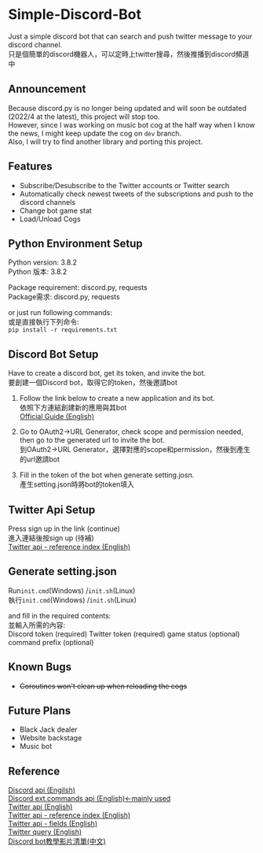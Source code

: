 # Simple-Discord-Bot

Just a simple discord bot that can search and push twitter message to your discord channel.  
只是個簡單的discord機器人，可以定時上twitter搜尋，然後推播到discord頻道中  

## Announcement

Because discord.py is no longer being updated and will soon be outdated (2022/4 at the latest), this project will stop too.  
However, since I was working on music bot cog at the half way when I know the news, I might keep update the cog on `dev` branch.  
Also, I will try to find another library and porting this project.

## Features

- Subscribe/Desubscribe to the Twitter accounts or Twitter search
- Automatically check newest tweets of the subscriptions and push to the discord channels
- Change bot game stat
- Load/Unload Cogs

## Python Environment Setup

Python version: 3.8.2  
Python 版本: 3.8.2  
  
Package requirement: discord.py, requests  
Package需求: discord.py, requests  
  
or just run following commands:  
或是直接執行下列命令:  
`pip install -r requirements.txt`

## Discord Bot Setup

Have to create a discord bot, get its token, and invite the bot.  
要創建一個Discord bot，取得它的token，然後邀請bot
  
1. Follow the link below to create a new application and its bot.  
依照下方連結創建新的應用與其bot  
[Official Guide (English)](https://discordpy.readthedocs.io/en/stable/discord.html "Official Guide (English)")  
  
2. Go to OAuth2→URL Generator, check scope and permission needed, then go to the generated url to invite the bot.  
到OAuth2→URL Generator，選擇對應的scope和permission，然後到產生的url邀請bot  
  
3. Fill in the token of the bot when generate setting.josn.  
產生setting.json時將bot的token填入  

## Twitter Api Setup

Press sign up in the link (continue)  
進入連結後按sign up (待補)  
[Twitter api - reference index (English)](https://developer.twitter.com/en/docs/twitter-api/api-reference-index "Twitter api - reference index (English)")  

## Generate setting.json

Run`init.cmd`(Windows) /`init.sh`(Linux)  
執行`init.cmd`(Windows) /`init.sh`(Linux)  
  
and fill in the required contents:  
並輸入所需的內容:  
Discord token (required)
Twitter token (required)
game status (optional)
command prefix (optional)

## Known Bugs

- ~~Coroutines won't clean up when reloading the cogs~~

## Future Plans

- Black Jack dealer
- Website backstage
- Music bot

## Reference

[Discord api (Engilsh)](https://discordpy.readthedocs.io/en/stable/api.html "Discord api (Engilsh)")  
[Discord ext.commands api (English)←mainly used](https://discordpy.readthedocs.io/en/stable/ext/commands/commands.html "Discord ext.commands api (English)←mainly used")  
[Twitter api (English)](https://developer.twitter.com/en/docs/twitter-api/early-access "Twitter api (English)")  
[Twitter api - reference index (English)](https://developer.twitter.com/en/docs/twitter-api/api-reference-index "Twitter api - reference index (English)")  
[Twitter api - fields (English)](https://developer.twitter.com/en/docs/twitter-api/fields "Twitter api - fields (English)")  
[Twitter query (English)](https://developer.twitter.com/en/docs/twitter-api/tweets/search/integrate/build-a-query "Twitter query (English)")  
[Discord bot教學影片清單(中文)](https://www.youtube.com/watch?v=4JptXXkqiKU&list=PLSCgthA1Anif1w6mKM3O6xlBGGypXtrtN "Discord bot教學影片清單(中文)")  

